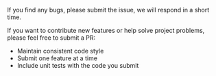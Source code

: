 If you find any bugs, please submit the issue, we will respond in a short time.

If you want to contribute new features or help solve project problems, please feel free to submit a PR:

- Maintain consistent code style
- Submit one feature at a time
- Include unit tests with the code you submit
